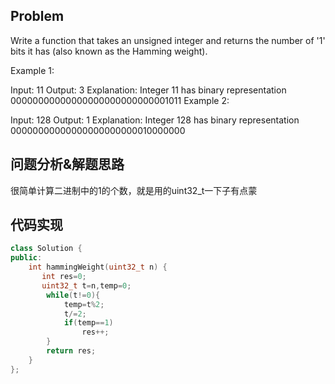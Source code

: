 ## Problem
Write a function that takes an unsigned integer and returns the number of '1' bits it has (also known as the Hamming weight).

Example 1:

Input: 11
Output: 3
Explanation: Integer 11 has binary representation 00000000000000000000000000001011 
Example 2:

Input: 128
Output: 1
Explanation: Integer 128 has binary representation 00000000000000000000000010000000
## 问题分析&解题思路
很简单计算二进制中的1的个数，就是用的uint32_t一下子有点蒙
## 代码实现
```C++
class Solution {
public:
    int hammingWeight(uint32_t n) {
       int res=0;
       uint32_t t=n,temp=0;
        while(t!=0){
            temp=t%2;
            t/=2;
            if(temp==1)
                res++;
        }
        return res;
    }
};
```
